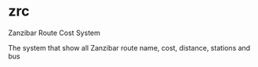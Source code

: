 # zrc
Zanzibar Route Cost System

The system that show all Zanzibar route name, cost, distance, stations and bus

